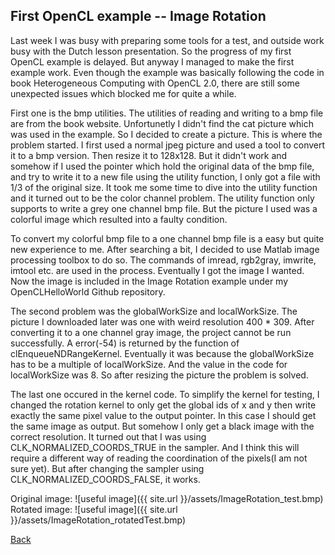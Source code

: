 ﻿---
layout: default
---
## First OpenCL example -- Image Rotation

Last week I was busy with preparing some tools for a test, and outside work busy with the Dutch lesson presentation. So the progress of my first OpenCL example is delayed. But anyway I managed to make the first example work. Even though the example was basically following the code in book Heterogeneous Computing with OpenCL 2.0, there are still some unexpected issues which blocked me for quite a while.

First one is the bmp utilities. The utilities of reading and writing to a bmp file are from the book website. Unfortunetly I didn't find the cat picture which was used in the example. So I decided to create a picture. This is where the problem started. I first used a normal jpeg picture and used a tool to convert it to a bmp version. Then resize it to 128x128. But it didn't work and somehow if I used the pointer which hold the original data of the bmp file, and try to write it to a new file using the utility function, I only got a file with 1/3 of the original size. It took me some time to dive into the utility function and it turned out to be the color channel problem. The utility function only supports to write a grey one channel bmp file. But the picture I used was a colorful image which resulted into a faulty condition.

To convert my colorful bmp file to a one channel bmp file is a easy but quite new experience to me. After searching a bit, I decided to use Matlab image processing toolbox to do so. The commands of imread, rgb2gray, imwrite, imtool etc. are used in the process. Eventually I got the image I wanted. Now the image is included in the Image Rotation example under my OpenCLHelloWorld Github repository. 

The second problem was the globalWorkSize and localWorkSize. The picture I downloaded later was one with weird resolution 400 * 309. After converting it to a one channel gray image, the project cannot be run successfully. A error(-54) is returned by the function of clEnqueueNDRangeKernel. Eventually it was because the globalWorkSize has to be a multiple of localWorkSize. And the value in the code for localWorkSize was 8. So after resizing the picture the problem is solved.

The last one occured in the kernel code. To simplify the kernel for testing, I changed the rotation kernel to only get the global ids of x and y then write exactly the same pixel value to the output pointer. In this case I should get the same image as output. But somehow I only get a black image with the correct resolution. It turned out that I was using CLK_NORMALIZED_COORDS_TRUE in the sampler. And I think this will require a different way of reading the coordination of the pixels(I am not sure yet). But after changing the sampler using CLK_NORMALIZED_COORDS_FALSE, it works.

Original image: ![useful image]({{ site.url }}/assets/ImageRotation_test.bmp)
Rotated image: ![useful image]({{ site.url }}/assets/ImageRotation_rotatedTest.bmp)


[Back](../.)
